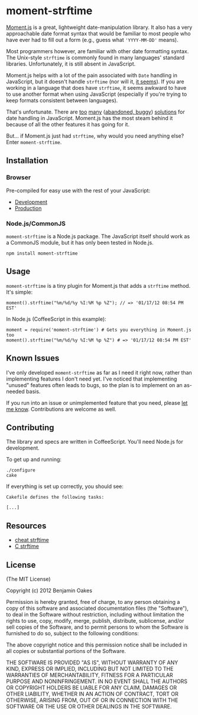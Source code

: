 # moment-strftime

[Moment.js](https://github.com/timrwood/moment) is a great, lightweight date-manipulation library.  It also has a very approachable date format syntax that would be familiar to most people who have ever had to fill out a form (e.g., guess what `'YYYY-MM-DD'` means).

Most programmers however, are familiar with other date formatting syntax.  The Unix-style `strftime` is commonly found in many languages' standard libraries.  Unfortunately, it is still absent in JavaScript.

Moment.js helps with a lot of the pain associated with `Date` handling in JavaScript, but it doesn't handle `strftime` (nor will it, [it seems](https://github.com/timrwood/moment/issues/49)).  If you are working in a language that does have `strftime`, it seems awkward to have to use another format when using JavaScript (especially if you're trying to keep formats consistent between languages).

That's unfortunate.  There are [too](https://github.com/loopj/commonjs-date-formatting) [many](https://github.com/loopj/commonjs-date-formatting) ([abandoned, buggy](http://hacks.bluesmoon.info/strftime/)) [solutions](https://github.com/zaius/jdate) for date handling in JavaScript.  Moment.js has the most steam behind it because of all the other features it has going for it.

But... if Moment.js just had `strftime`, why would you need anything else?  Enter `moment-strftime`.

## Installation

### Browser

Pre-compiled for easy use with the rest of your JavaScript:

  * [Development](http://cloud.github.com/downloads/benjaminoakes/moment-strftime/moment-strftime.js)
  * [Production](https://github.com/downloads/benjaminoakes/moment-strftime/moment-strftime.min.js)

### Node.js/CommonJS

`moment-strftime` is a Node.js package.  The JavaScript itself should work as a CommonJS module, but it has only been tested in Node.js.

    npm install moment-strftime

## Usage

`moment-strftime` is a tiny plugin for Moment.js that adds a `strftime` method.  It's simple:

    moment().strftime("%m/%d/%y %I:%M %p %Z"); // => '01/17/12 08:54 PM EST'

In Node.js (CoffeeScript in this example):

    moment = require('moment-strftime') # Gets you everything in Moment.js too
    moment().strftime("%m/%d/%y %I:%M %p %Z") # => '01/17/12 08:54 PM EST'

## Known Issues

I've only developed `moment-strftime` as far as I need it right now, rather than implementing features I don't need yet.  I've noticed that implementing "unused" features often leads to bugs, so the plan is to implement on an as-needed basis.

If you run into an issue or unimplemented feature that you need, please [let me know](https://github.com/benjaminoakes/moment-strftime/issues).  Contributions are welcome as well.

## Contributing

The library and specs are written in CoffeeScript.  You'll need Node.js for development.

To get up and running:

    ./configure 
    cake

If everything is set up correctly, you should see:

    Cakefile defines the following tasks:
    
    [...]

## Resources

* [cheat strftime](http://cheat.errtheblog.com/s/strftime/)
* [C strftime](http://pubs.opengroup.org/onlinepubs/007908799/xsh/strftime.html)

## License

(The MIT License)

Copyright (c) 2012 Benjamin Oakes

Permission is hereby granted, free of charge, to any person obtaining a copy of this software and associated documentation files (the "Software"), to deal in the Software without restriction, including without limitation the rights to use, copy, modify, merge, publish, distribute, sublicense, and/or sell copies of the Software, and to permit persons to whom the Software is furnished to do so, subject to the following conditions:

The above copyright notice and this permission notice shall be included in all copies or substantial portions of the Software.

THE SOFTWARE IS PROVIDED "AS IS", WITHOUT WARRANTY OF ANY KIND, EXPRESS OR IMPLIED, INCLUDING BUT NOT LIMITED TO THE WARRANTIES OF MERCHANTABILITY, FITNESS FOR A PARTICULAR PURPOSE AND NONINFRINGEMENT. IN NO EVENT SHALL THE AUTHORS OR COPYRIGHT HOLDERS BE LIABLE FOR ANY CLAIM, DAMAGES OR OTHER LIABILITY, WHETHER IN AN ACTION OF CONTRACT, TORT OR OTHERWISE, ARISING FROM, OUT OF OR IN CONNECTION WITH THE SOFTWARE OR THE USE OR OTHER DEALINGS IN THE SOFTWARE.
